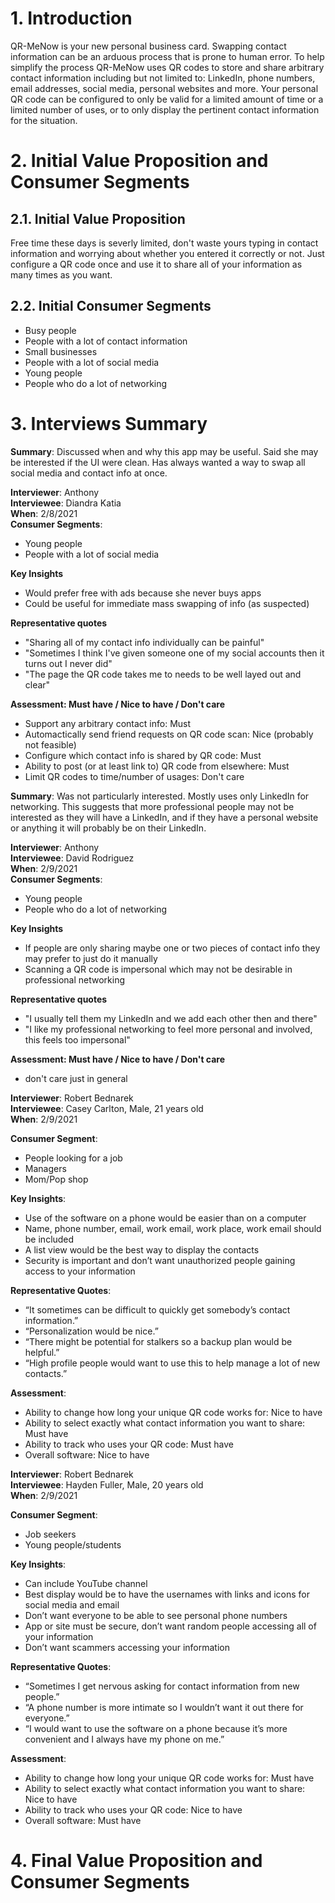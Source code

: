 # 1. Introduction
QR-MeNow is your new personal business card. Swapping contact information can be an
arduous process that is prone to human error. To help simplify the process QR-MeNow uses QR codes
to store and share arbitrary contact information including but not limited to: LinkedIn,
phone numbers, email addresses, social media, personal websites and more. Your personal QR
code can be configured to only be valid for a limited amount of time or a limited number
of uses, or to only display the pertinent contact information for the situation.

# 2. Initial Value Proposition and Consumer Segments
## 2.1. Initial Value Proposition
Free time these days is severly limited, don't waste yours typing in contact information
and worrying about whether you entered it correctly or not. Just configure a QR code once
and use it to share all of your information as many times as you want.
## 2.2. Initial Consumer Segments
- Busy people
- People with a lot of contact information
- Small businesses
- People with a lot of social media
- Young people
- People who do a lot of networking
# 3. Interviews Summary
__Summary__: Discussed when and why this app may be useful. Said she may be interested
if the UI were clean. Has always wanted a way to swap all social media and contact info at once.

__Interviewer__: Anthony <br>
__Interviewee__: Diandra Katia <br>
__When__: 2/8/2021 <br>
__Consumer Segments__:

- Young people
- People with a lot of social media

__Key Insights__

- Would prefer free with ads because she never buys apps
- Could be useful for immediate mass swapping of info (as suspected)

__Representative quotes__

- "Sharing all of my contact info individually can be painful"
- "Sometimes I think I've given someone one of my social accounts then it turns out I never did"
- "The page the QR code takes me to needs to be well layed out and clear"

__Assessment: Must have / Nice to have / Don't care__

- Support any arbitrary contact info: Must
- Automactically send friend requests on QR code scan: Nice (probably not feasible)
- Configure which contact info is shared by QR code: Must
- Ability to post (or at least link to) QR code from elsewhere: Must
- Limit QR codes to time/number of usages: Don't care

__Summary__: Was not particularly interested. Mostly uses only LinkedIn for networking. This suggests that
more professional people may not be interested as they will have a LinkedIn, and if they have a personal
website or anything it will probably be on their LinkedIn.

__Interviewer__: Anthony <br>
__Interviewee__: David Rodriguez <br>
__When__: 2/9/2021 <br>
__Consumer Segments__:

- Young people
- People who do a lot of networking

__Key Insights__

- If people are only sharing maybe one or two pieces of contact info they may prefer to just do it manually
- Scanning a QR code is impersonal which may not be desirable in professional networking

__Representative quotes__

- "I usually tell them my LinkedIn and we add each other then and there"
- "I like my professional networking to feel more personal and involved, this feels too impersonal"

__Assessment: Must have / Nice to have / Don't care__

- don't care just in general

__Interviewer__: Robert Bednarek <br>
__Interviewee__: Casey Carlton, Male, 21 years old <br>
__When__: 2/9/2021

__Consumer Segment__:
- People looking for a job
- Managers
- Mom/Pop shop

__Key Insights__:
- Use of the software on a phone would be easier than on a computer
- Name, phone number, email, work email, work place, work email should be included
- A list view would be the best way to display the contacts
- Security is important and don’t want unauthorized people gaining access to your information

__Representative Quotes__:
- “It sometimes can be difficult to quickly get somebody’s contact information.”
- “Personalization would be nice.”
- “There might be potential for stalkers so a backup plan would be helpful.”
- “High profile people would want to use this to help manage a lot of new contacts.”

__Assessment__:
- Ability to change how long your unique QR code works for: Nice to have
- Ability to select exactly what contact information you want to share: Must have
- Ability to track who uses your QR code: Must have
- Overall software: Nice to have

__Interviewer__: Robert Bednarek <br>
__Interviewee__: Hayden Fuller, Male, 20 years old <br>
__When__: 2/9/2021

__Consumer Segment__:
- Job seekers
- Young people/students

__Key Insights__:
- Can include YouTube channel
- Best display would be to have the usernames with links and icons for social media and email
- Don’t want everyone to be able to see personal phone numbers
- App or site must be secure, don’t want random people accessing all of your information
- Don’t want scammers accessing your information

__Representative Quotes__:
- “Sometimes I get nervous asking for contact information from new people.”
- “A phone number is more intimate so I wouldn’t want it out there for everyone.”
- “I would want to use the software on a phone because it’s more convenient and I always have my phone on me.”

__Assessment__:
- Ability to change how long your unique QR code works for: Must have
- Ability to select exactly what contact information you want to share: Nice to have
- Ability to track who uses your QR code: Nice to have
- Overall software: Must have

# 4. Final Value Proposition and Consumer Segments